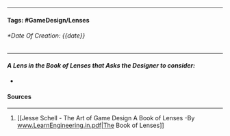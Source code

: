 __________________________________________________________________________
#### **Tags:** #GameDesign/Lenses
###### *Date Of Creation: {{date}}
__________________________________________________________________________

#### ***A Lens in the Book of Lenses that Asks the Designer to consider:***
- 
#### Sources
__________________________________________________________________________
1. [[Jesse Schell - The Art of Game Design A Book of Lenses -By www.LearnEngineering.in.pdf|The Book of Lenses]]